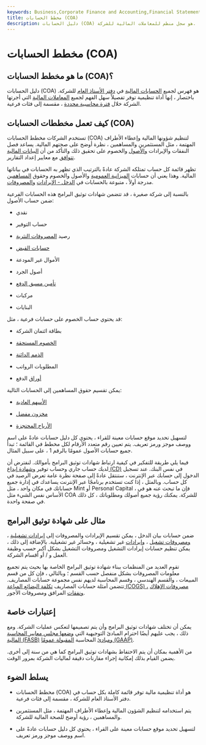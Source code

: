 ```yaml
---
keywords: Business,Corporate Finance and Accounting,Financial Statements
title: مخطط الحسابات (COA)
description: دليل الحسابات (COA) هو سجل منظم للمعاملات المالية للشركة.
---
```


# مخطط الحسابات (COA)
## ما هو مخطط الحسابات (COA)؟

دليل الحسابات (COA) هو فهرس لجميع [الحسابات المالية](/financial-account) في [دفتر الأستاذ العام](/generalledger) للشركة. باختصار ، إنها أداة تنظيمية توفر تفصيلاً سهل الفهم لجميع [المعاملات المالية](/transaction) التي أجرتها الشركة خلال [فترة محاسبية محددة](/accountingperiod) ، مقسمة إلى فئات فرعية.

## كيف تعمل مخططات الحسابات (COA)

تستخدم الشركات مخطط الحسابات (COA) لتنظيم شؤونها المالية وإعطاء الأطراف المهتمة ، مثل المستثمرين والمساهمين ، نظرة أوضح على صحتهم المالية. يساعد فصل النفقات والإيرادات [والأصول](/asset) والخصوم على تحقيق ذلك والتأكد من أن [البيانات المالية](/financial-statements) [تتوافق](/liability) مع معايير إعداد التقارير.

تظهر قائمة كل حساب تمتلكه الشركة عادةً بالترتيب الذي تظهر به الحسابات في بياناتها المالية. وهذا يعني أن حسابات [الميزانية العمومية](/balancesheet) والأصول والخصوم وحقوق [المساهمين](/shareholdersequity) مدرجة أولاً ، متبوعة بالحسابات في [الدخل - الإيرادات](/incomestatement) [والمصروفات](/incomestatement).

بالنسبة إلى شركة صغيرة ، قد تتضمن شهادات توثيق البرامج هذه الحسابات الفرعية ضمن حساب الأصول:

- نقدي

- حساب التوفير

- رصيد [المصروفات النثرية](/pettycash)

- [حسابات القبض](/accountsreceivable)

- الأموال غير المودعة

- أصول الجرد

- [تأمين مسبق الدفع](/prepaid-insurance)

- مركبات

- البنايات

قد يحتوي حساب الخصوم على حسابات فرعية ، مثل:

- بطاقة ائتمان الشركة

- [الخصوم المستحقة](/accrued-liability)

- [الذمم الدائنة](/accountspayable)

- المطلوبات الرواتب

- [أوراق](/note) الدفع

يمكن تقسيم حقوق المساهمين إلى الحسابات التالية:

- [الأسهم العادية](/commonstock)

- [مخزون مفضل](/preferredstock)

- [الأرباح المحتجزة](/retainedearnings)

لتسهيل تحديد موقع حسابات معينة للقراء ، يحتوي كل دليل حسابات عادةً على اسم ووصف موجز ورمز تعريف. يتم تعيين رقم متعدد الأرقام لكل مخطط في القائمة ؛ تبدأ جميع حسابات الأصول عمومًا بالرقم 1 ، على سبيل المثال.

فيما يلي طريقة للتفكير في كيفية ارتباط شهادات توثيق البرامج بأموالك. لنفترض أن لديك حساب جاري وحساب توفير [وشهادة إيداع (CD)](/certificateofdeposit) في نفس البنك. عند تسجيل الدخول إلى حسابك عبر الإنترنت ، ستنتقل عادةً إلى صفحة نظرة عامة تعرض الرصيد في كل حساب. وبالمثل ، إذا كنت تستخدم برنامجًا عبر الإنترنت يساعدك في إدارة جميع حساباتك في مكان واحد ، مثل Mint أو Personal Capital ، فإن ما تبحث عنه هو في الأساس نفس الشيء مثل COA للشركة. يمكنك رؤية جميع أصولك ومطلوباتك ، كل ذلك في صفحة واحدة.

## مثال على شهادة توثيق البرامج

ضمن حسابات بيان الدخل ، يمكن تقسيم الإيرادات والمصروفات إلى [إيرادات تشغيلية](/operating-revenue) ، [ومصروفات تشغيل](/operating_expense) ، [وإيرادات](/non-operating-income) غير تشغيلية ، وخسائر غير تشغيلية. بالإضافة إلى ذلك ، يمكن تنظيم حسابات إيرادات التشغيل ومصروفات التشغيل بشكل أكبر حسب وظيفة العمل و / أو أقسام الشركة.

تقوم العديد من المنظمات ببناء شهادة توثيق البرامج الخاصة بها بحيث يتم تجميع معلومات المصروفات بشكل منفصل حسب القسم ؛ وبالتالي ، فإن كل من قسم المبيعات ، والقسم الهندسي ، وقسم المحاسبة لديهم نفس مجموعة حسابات المصاريف. تتضمن أمثلة حسابات المصاريف [تكلفة البضائع المباعة (COGS) ،](/cogs) [مصروفات الإهلاك ونفقات](/depreciation) المرافق ومصروفات الأجور.

## إعتبارات خاصة

يمكن أن تختلف شهادات توثيق البرامج وأن يتم تصميمها لتعكس عمليات الشركة. ومع ذلك ، يجب عليهم أيضًا احترام المبادئ التوجيهية التي [وضعها مجلس معايير المحاسبة المالية (FASB)](/fasb) [ومبادئ](/fasb) المحاسبة [المقبولة عمومًا (GAAP)](/gaap).

من الأهمية بمكان أن يتم الاحتفاظ بشهادات توثيق البرامج كما هي من سنة إلى أخرى. يضمن القيام بذلك إمكانية إجراء مقارنات دقيقة لماليات الشركة بمرور الوقت.

## يسلط الضوء

- مخطط الحسابات (COA) هو أداة تنظيمية مالية توفر قائمة كاملة بكل حساب في دفتر الأستاذ العام للشركة ، مقسمة إلى فئات فرعية.

- يتم استخدامه لتنظيم الشؤون المالية وإعطاء الأطراف المهتمة ، مثل المستثمرين والمساهمين ، رؤية أوضح للصحة المالية للشركة.

- لتسهيل تحديد موقع حسابات معينة على القراء ، يحتوي كل دليل حسابات عادةً على اسم ووصف موجز ورمز تعريف.

